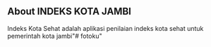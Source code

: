 ## About INDEKS KOTA JAMBI

Indeks Kota Sehat adalah aplikasi penilaian indeks kota sehat untuk pemerintah kota jambi"# fotoku" 
